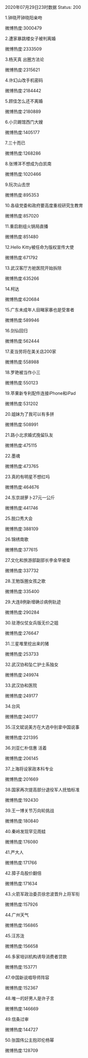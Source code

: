 2020年07月29日23时数据
Status: 200

1.钟晓芹钟晓阳亲吻

微博热度:3000479

2.遭家暴跳楼女子被判离婚

微博热度:2333509

3.杨天真 出圈方法论

微博热度:2315621

4.许幻山改手机密码

微博热度:2184442

5.顾佳怎么还不离婚

微博热度:2180889

6.小贝踢馆西门大嫂

微博热度:1405177

7.三十而已

微博热度:1268286

8.张博洋不想成为白凯南

微博热度:1020466

9.阮次山去世

微博热度:895353

10.各级党委和政府要高度重视研究生教育

微博热度:857020

11.重启剧组火锅局直播

微博热度:851480

12.Hello Kitty被任命为版权宣传大使

微博热度:671792

13.武汉客厅方舱医院开始拆除

微博热度:635266

14.柯达

微博热度:620684

15.广东未成年人目睹家暴也是受害者

微博热度:589946

16.剑仙回归

微博热度:562444

17.麦当劳将在美关店200家

微博热度:558988

18.罗艳被当作小三

微博热度:550123

19.苹果新专利配件连接iPhone和iPad

微博热度:531202

20.姐妹为了我可以有多拼

微博热度:508991

21.路小北求婚式挽留队友

微博热度:475115

22.墨魂

微博热度:473765

23.真的有明星不想红吗

微博热度:464676

24.东京胡萝卜27元一公斤

微博热度:441746

25.脱口秀大会

微博热度:388109

26.锦绣南歌

微博热度:377615

27.文化和旅游部副部长李金早被查

微博热度:337732

28.王勉饭圈女孩之歌

微博热度:335400

29.大连8例新增确诊病例轨迹

微博热度:290284

30.驻港仪仗女兵版无价之姐

微博热度:276647

31.三星堆里挖出来的猪

微博热度:253733

32.武汉协和坠亡护士系独女

微博热度:249974

33.武汉协和医院

微博热度:249177

34.台风

微博热度:240177

35.汪文斌说美方在大选中别拿中国说事

微博热度:221395

36.刘亚仁朴信惠 活着

微博热度:206145

37.上海将设家政本科专业

微博热度:201669

38.国家再次提高部分退役军人抚恤标准

微博热度:192430

39.王一博关节万向轮挑战

微博热度:180840

40.秦岭发现罕见雨蛙

微博热度:176080

41.严大人

微博热度:171766

42.獐子岛股价翻倍

微博热度:171634

43.火箭军政治委员徐忠波晋升上将军衔

微博热度:157926

44.广州天气

微博热度:156865

45.汪苏泷

微博热度:156658

46.多家培训机构诱导消费者贷款

微博热度:153771

47.中国新说唱导师阵容

微博热度:152367

48.唯一的好男人是许子言

微博热度:146669

49.信条过审

微博热度:144727

50.张国伟公主抱邓伦杨幂

微博热度:128709

